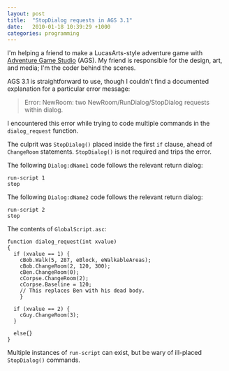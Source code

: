 ```yaml
---
layout: post
title:  "StopDialog requests in AGS 3.1"
date:   2010-01-18 10:39:29 +1000
categories: programming
---
```


I'm helping a friend to make a LucasArts-style adventure game with [Adventure Game Studio](https://www.adventuregamestudio.co.uk/) (AGS). My friend is responsible for the design, art, and media; I'm the coder behind the scenes.

AGS 3.1 is straightforward to use, though I couldn't find a documented explanation for a particular error message:

> Error: NewRoom: two NewRoom/RunDialog/StopDialog requests within dialog.

I encountered this error while trying to code multiple commands in the `dialog_request` function.

The culprit was `StopDialog()` placed inside the first `if` clause, ahead of `ChangeRoom` statements.  `StopDialog()` is not required and trips the error.

The following `Dialog:dName1` code follows the relevant return dialog:

```
run-script 1
stop
```

The following `Dialog:dName2` code follows the relevant return dialog:

```
run-script 2
stop
```

The contents of `GlobalScript.asc`:

```
function dialog_request(int xvalue)
{
  if (xvalue == 1) {
    cBob.Walk(5, 287, eBlock, eWalkableAreas);
    cBob.ChangeRoom(2, 120, 300);
    cBen.ChangeRoom(0);
    cCorpse.ChangeRoom(2);
    cCorpse.Baseline = 120;
    // This replaces Ben with his dead body.
    }

  if (xvalue == 2) {
    cGuy.ChangeRoom(3);
  }

  else{}
}
```

Multiple instances of `run-script` can exist, but be wary of ill-placed `StopDialog()` commands.
